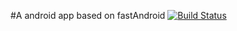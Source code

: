 #A android app based on fastAndroid	
[![Build Status](https://travis-ci.org/lfkang/ChenXi.svg?branch=master)](https://travis-ci.org/lfkang/ChenXi)
